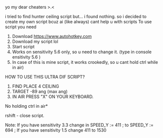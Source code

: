 yo my dear cheaters >.<

i tried to find hunter ceiling script but... i found nothing.
so i decided to create my own script bcuz ai (like always) cant help u with scripts
To use script you need 

1) Download https://www.autohotkey.com
2) Download my script lol
3) Start script
4) Works on sensitivity 5.6 only, so u need to change it. (type in console ensitivity 5.6 )
5) In case of this is mine script, it works crookedly, so u cant hold ctrl while in air) 

HOW TO USE THIS ULTRA DIF SCRIPT?

1) FIND PLACE 4 CEILING
2) TARGET -89 ang (max ang)
3) IN AIR PRESS "X" ON YOUR KEYBOARD.

No holding ctrl in air*

rshift - close script.

Note: 
If you have sensitivity 3.3 change in
SPEED_Y := 411 ; 
to 
SPEED_Y := 694 ; 
If you have sensitivity 1.5
change 411 to 1530


